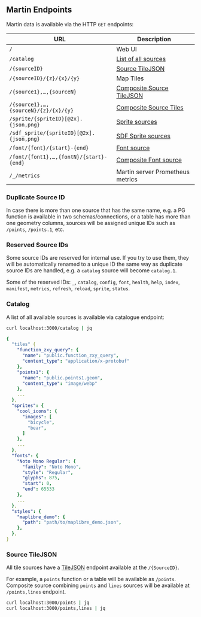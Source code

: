 ## Martin Endpoints

Martin data is available via the HTTP `GET` endpoints:

| URL                                      | Description                                    |
|------------------------------------------|------------------------------------------------|
| `/`                                      | Web UI                                         |
| `/catalog`                               | [List of all sources](#catalog)                |
| `/{sourceID}`                            | [Source TileJSON](#source-tilejson)            |
| `/{sourceID}/{z}/{x}/{y}`                | Map Tiles                                      |
| `/{source1},…,{sourceN}`                 | [Composite Source TileJSON](#source-tilejson)  |
| `/{source1},…,{sourceN}/{z}/{x}/{y}`     | [Composite Source Tiles](sources-composite.md) |
| `/sprite/{spriteID}[@2x].{json,png}`     | [Sprite sources](sources-sprites.md)           |
| `/sdf_sprite/{spriteID}[@2x].{json,png}` | [SDF Sprite sources](sources-sprites.md)       |
| `/font/{font}/{start}-{end}`             | [Font source](sources-fonts.md)                |
| `/font/{font1},…,{fontN}/{start}-{end}`  | [Composite Font source](sources-fonts.md)      |
| `/_/metrics`                             | Martin server Prometheus metrics               |

### Duplicate Source ID

In case there is more than one source that has the same name, e.g. a PG function is available in two
schemas/connections, or a table has more than one geometry columns, sources will be assigned unique IDs such
as `/points`, `/points.1`, etc.

### Reserved Source IDs

Some source IDs are reserved for internal use. If you try to use them, they will be automatically renamed to a unique ID
the same way as duplicate source IDs are handled, e.g. a `catalog` source will become `catalog.1`.

Some of the reserved IDs: `_`, `catalog`, `config`, `font`, `health`, `help`, `index`, `manifest`, `metrics`, `refresh`,
`reload`, `sprite`, `status`.

### Catalog

A list of all available sources is available via catalogue endpoint:

```bash
curl localhost:3000/catalog | jq
```

```yaml
{
  "tiles" {
    "function_zxy_query": {
      "name": "public.function_zxy_query",
      "content_type": "application/x-protobuf"
    },
    "points1": {
      "name": "public.points1.geom",
      "content_type": "image/webp"
    },
    ...
  },
  "sprites": {
    "cool_icons": {
      "images": [
        "bicycle",
        "bear",
      ]
    },
    ...
  },
  "fonts": {
    "Noto Mono Regular": {
      "family": "Noto Mono",
      "style": "Regular",
      "glyphs": 875,
      "start": 0,
      "end": 65533
    },
    ...
  },
  "styles": {
    "maplibre_demo": {
      "path": "path/to/maplibre_demo.json",
    },
  },
}
```

### Source TileJSON

All tile sources have a [TileJSON](https://github.com/mapbox/tilejson-spec) endpoint available at the `/{SourceID}`.

For example, a `points` function or a table will be available as `/points`. Composite source combining `points`
and `lines` sources will be available at `/points,lines` endpoint.

```bash
curl localhost:3000/points | jq
curl localhost:3000/points,lines | jq
```
